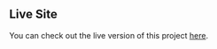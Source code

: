 ## Live Site
You can check out the live version of this project [here](https://tinyspacegremlin23.github.io/2024-REVOTE/).
